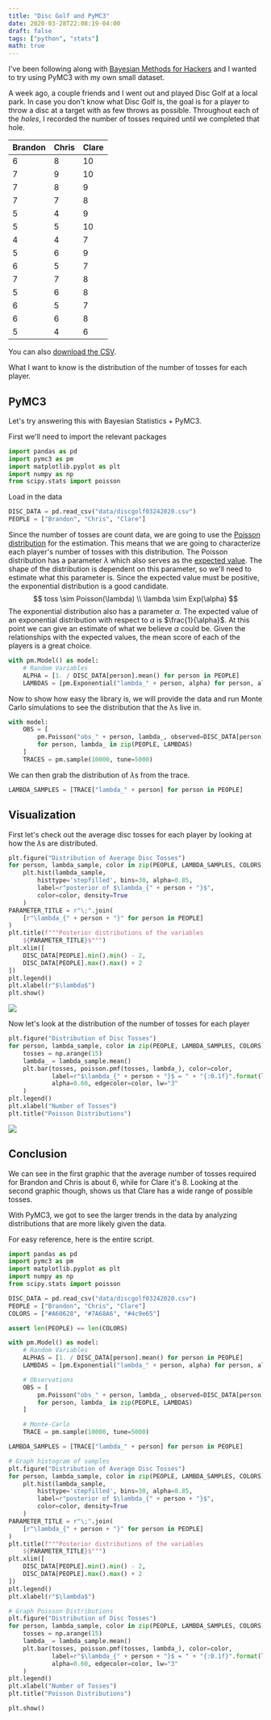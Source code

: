 ```yaml
---
title: "Disc Golf and PyMC3"
date: 2020-03-28T22:08:19-04:00
draft: false
tags: ["python", "stats"]
math: true
---
```


I've been following along with [Bayesian Methods for Hackers](https://github.com/CamDavidsonPilon/Probabilistic-Programming-and-Bayesian-Methods-for-Hackers/tree/master/) and I wanted to try using PyMC3 with my own small dataset.

A week ago, a couple friends and I went out and played Disc Golf at a local park. In case you don't know what Disc Golf is, the goal is for a player to throw a disc at a target with as few throws as possible. Throughout each of the *holes*, I recorded the number of tosses required until we completed that hole.

| Brandon | Chris | Clare |
| ------- | ----- | ----- |
|    6    |   8   |  10   |
|    7    |   9   |  10   |
|    7    |   8   |  9    |
|    7    |   7   |  8    |
|    5    |   4   |  9    |
|    5    |   5   |  10   |
|    4    |   4   |  7    |
|    5    |   6   |  9    |
|    6    |   5   |  7    |
|    7    |   7   |  8    |
|    5    |   6   |  8    |
|    6    |   5   |  7    |
|    6    |   6   |  8    |
|    5    |   4   |  6    |

You can also [download the CSV](/data/discgolf03242020.csv).

What I want to know is the distribution of the number of tosses for each player.

## PyMC3

Let's try answering this with Bayesian Statistics + PyMC3.

First we'll need to import the relevant packages

```python
import pandas as pd
import pymc3 as pm
import matplotlib.pyplot as plt
import numpy as np
from scipy.stats import poisson
```

Load in the data

```python
DISC_DATA = pd.read_csv("data/discgolf03242020.csv")
PEOPLE = ["Brandon", "Chris", "Clare"]
```

Since the number of tosses are count data, we are going to use the [Poisson distribution](https://en.wikipedia.org/wiki/Poisson_distribution) for the estimation. This means that we are going to characterize each player's number of tosses with this distribution. The Poisson distribution has a  parameter $\lambda$ which also serves as the [expected value](https://en.wikipedia.org/wiki/Expected_value). The shape of the distribution is dependent on this parameter, so we'll need to estimate what this parameter is. Since the expected value must be positive, the exponential distribution is a good candidate.
$$
toss \sim Poisson(\lambda) \\
\lambda \sim Exp(\alpha)
$$
The exponential distribution also has a parameter  $\alpha$.  The expected value of an exponential distribution with respect to $\alpha$ is $\frac{1}{\alpha}$. At this point we can give an estimate of what we believe $\alpha$ could be. Given the relationships with the expected values, the mean score of each of the players is a great choice.

```python
with pm.Model() as model:
    # Random Variables
    ALPHA = [1. / DISC_DATA[person].mean() for person in PEOPLE]
    LAMBDAS = [pm.Exponential("lambda_" + person, alpha) for person, alpha in zip(PEOPLE, ALPHAS)]
```

Now to show how easy the library is, we will provide the data and run Monte Carlo simulations to see the distribution that the $\lambda$s live in.

```python
with model:
    OBS = [
        pm.Poisson("obs_" + person, lambda_, observed=DISC_DATA[person])
        for person, lambda_ in zip(PEOPLE, LAMBDAS)
    ]
    TRACES = pm.sample(10000, tune=5000)
```

We can then grab the distribution of $\lambda$s from the trace.

```python
LAMBDA_SAMPLES = [TRACE["lambda_" + person] for person in PEOPLE]
```

## Visualization

First let's check out the average disc tosses for each player by looking at how the $\lambda$s are distributed.

```python
plt.figure("Distribution of Average Disc Tosses")
for person, lambda_sample, color in zip(PEOPLE, LAMBDA_SAMPLES, COLORS):
    plt.hist(lambda_sample,
        histtype='stepfilled', bins=30, alpha=0.85,
        label=r"posterior of $\lambda_{" + person + "}$",
        color=color, density=True
    )
PARAMETER_TITLE = r"\;".join(
    [r"\lambda_{" + person + "}" for person in PEOPLE]
)
plt.title(f"""Posterior distributions of the variables
    ${PARAMETER_TITLE}$""")
plt.xlim([
    DISC_DATA[PEOPLE].min().min() - 2, 
    DISC_DATA[PEOPLE].max().max() + 2
])
plt.legend()
plt.xlabel(r"$\lambda$")
plt.show()
```

![](/files/images/2020032901.png)

Now let's look at the distribution of the number of tosses for each player

```python
plt.figure("Distribution of Disc Tosses")
for person, lambda_sample, color in zip(PEOPLE, LAMBDA_SAMPLES, COLORS):
    tosses = np.arange(15)
    lambda_ = lambda_sample.mean()
    plt.bar(tosses, poisson.pmf(tosses, lambda_), color=color,
            label=r"$\lambda_{" + person + "}$ = " + "{:0.1f}".format(lambda_),
            alpha=0.60, edgecolor=color, lw="3"
    )
plt.legend()
plt.xlabel("Number of Tosses")
plt.title("Poisson Distributions")
```

![](/files/images/2020032902.png)

## Conclusion

We can see in the first graphic that the average number of tosses required for Brandon and Chris is about $6$, while for Clare it's $8$. Looking at the second graphic though, shows us that Clare has a wide range of possible tosses. 

With PyMC3, we got to see the larger trends in the data by analyzing distributions that are more likely given the data.

For easy reference, here is the entire script.

```python
import pandas as pd
import pymc3 as pm
import matplotlib.pyplot as plt
import numpy as np
from scipy.stats import poisson

DISC_DATA = pd.read_csv("data/discgolf03242020.csv")
PEOPLE = ["Brandon", "Chris", "Clare"]
COLORS = ["#A60628", "#7A68A6", "#4c9e65"]

assert len(PEOPLE) == len(COLORS)

with pm.Model() as model:
    # Random Variables
    ALPHAS = [1. / DISC_DATA[person].mean() for person in PEOPLE]
    LAMBDAS = [pm.Exponential("lambda_" + person, alpha) for person, alpha in zip(PEOPLE, ALPHAS)]

    # Observations
    OBS = [
        pm.Poisson("obs_" + person, lambda_, observed=DISC_DATA[person]) 
        for person, lambda_ in zip(PEOPLE, LAMBDAS)
    ]

    # Monte-Carlo
    TRACE = pm.sample(10000, tune=5000)

LAMBDA_SAMPLES = [TRACE["lambda_" + person] for person in PEOPLE]

# Graph histogram of samples
plt.figure("Distribution of Average Disc Tosses")
for person, lambda_sample, color in zip(PEOPLE, LAMBDA_SAMPLES, COLORS):
    plt.hist(lambda_sample,
        histtype='stepfilled', bins=30, alpha=0.85,
        label=r"posterior of $\lambda_{" + person + "}$",
        color=color, density=True
    )
PARAMETER_TITLE = r"\;".join(
    [r"\lambda_{" + person + "}" for person in PEOPLE]
)
plt.title(f"""Posterior distributions of the variables
    ${PARAMETER_TITLE}$""")
plt.xlim([
    DISC_DATA[PEOPLE].min().min() - 2, 
    DISC_DATA[PEOPLE].max().max() + 2
])
plt.legend()
plt.xlabel(r"$\lambda$")

# Graph Poisson Distributions
plt.figure("Distribution of Disc Tosses")
for person, lambda_sample, color in zip(PEOPLE, LAMBDA_SAMPLES, COLORS):
    tosses = np.arange(15)
    lambda_ = lambda_sample.mean()
    plt.bar(tosses, poisson.pmf(tosses, lambda_), color=color,
            label=r"$\lambda_{" + person + "}$ = " + "{:0.1f}".format(lambda_),
            alpha=0.60, edgecolor=color, lw="3"
    )
plt.legend()
plt.xlabel("Number of Tosses")
plt.title("Poisson Distributions")

plt.show()

```

